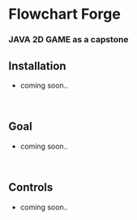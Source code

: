 # Flowchart Forge

<h3> JAVA 2D GAME as a capstone</h3> 

## Installation
* coming soon..

</br > 

## Goal
* coming soon..
</br > 

## Controls

* coming soon..

</br > 


